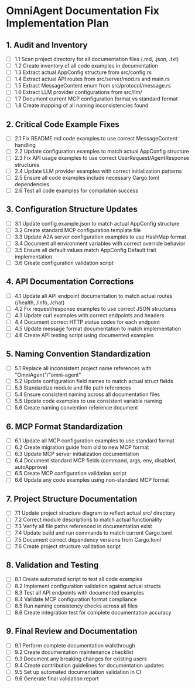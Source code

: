 # OmniAgent Documentation Fix Implementation Plan

## 1. Audit and Inventory
- [ ] 1.1 Scan project directory for all documentation files (.md, .json, .txt)
- [ ] 1.2 Create inventory of all code examples in documentation
- [ ] 1.3 Extract actual AppConfig structure from src/config.rs
- [ ] 1.4 Extract actual API routes from src/server/mod.rs and main.rs
- [ ] 1.5 Extract MessageContent enum from src/protocol/message.rs
- [ ] 1.6 Extract LLM provider configurations from src/llm/
- [ ] 1.7 Document current MCP configuration format vs standard format
- [ ] 1.8 Create mapping of all naming inconsistencies found

## 2. Critical Code Example Fixes
- [ ] 2.1 Fix README.md code examples to use correct MessageContent handling
- [ ] 2.2 Update configuration examples to match actual AppConfig structure
- [ ] 2.3 Fix API usage examples to use correct UserRequest/AgentResponse structures
- [ ] 2.4 Update LLM provider examples with correct initialization patterns
- [ ] 2.5 Ensure all code examples include necessary Cargo.toml dependencies
- [ ] 2.6 Test all code examples for compilation success

## 3. Configuration Structure Updates
- [ ] 3.1 Update config.example.json to match actual AppConfig structure
- [ ] 3.2 Create standard MCP configuration template file
- [ ] 3.3 Update A2A server configuration examples to use HashMap format
- [ ] 3.4 Document all environment variables with correct override behavior
- [ ] 3.5 Ensure all default values match AppConfig Default trait implementation
- [ ] 3.6 Create configuration validation script

## 4. API Documentation Corrections
- [ ] 4.1 Update all API endpoint documentation to match actual routes (/health, /info, /chat)
- [ ] 4.2 Fix request/response examples to use correct JSON structures
- [ ] 4.3 Update curl examples with correct endpoints and headers
- [ ] 4.4 Document correct HTTP status codes for each endpoint
- [ ] 4.5 Update message format documentation to match implementation
- [ ] 4.6 Create API testing script using documented examples

## 5. Naming Convention Standardization
- [ ] 5.1 Replace all inconsistent project name references with "OmniAgent"/"omni-agent"
- [ ] 5.2 Update configuration field names to match actual struct fields
- [ ] 5.3 Standardize module and file path references
- [ ] 5.4 Ensure consistent naming across all documentation files
- [ ] 5.5 Update code examples to use consistent variable naming
- [ ] 5.6 Create naming convention reference document

## 6. MCP Format Standardization
- [ ] 6.1 Update all MCP configuration examples to use standard format
- [ ] 6.2 Create migration guide from old to new MCP format
- [ ] 6.3 Update MCP server initialization documentation
- [ ] 6.4 Document standard MCP fields (command, args, env, disabled, autoApprove)
- [ ] 6.5 Create MCP configuration validation script
- [ ] 6.6 Update any code examples using non-standard MCP format

## 7. Project Structure Documentation
- [ ] 7.1 Update project structure diagram to reflect actual src/ directory
- [ ] 7.2 Correct module descriptions to match actual functionality
- [ ] 7.3 Verify all file paths referenced in documentation exist
- [ ] 7.4 Update build and run commands to match current Cargo.toml
- [ ] 7.5 Document correct dependency versions from Cargo.toml
- [ ] 7.6 Create project structure validation script

## 8. Validation and Testing
- [ ] 8.1 Create automated script to test all code examples
- [ ] 8.2 Implement configuration validation against actual structs
- [ ] 8.3 Test all API endpoints with documented examples
- [ ] 8.4 Validate MCP configuration format compliance
- [ ] 8.5 Run naming consistency checks across all files
- [ ] 8.6 Create integration test for complete documentation accuracy

## 9. Final Review and Documentation
- [ ] 9.1 Perform complete documentation walkthrough
- [ ] 9.2 Create documentation maintenance checklist
- [ ] 9.3 Document any breaking changes for existing users
- [ ] 9.4 Create contribution guidelines for documentation updates
- [ ] 9.5 Set up automated documentation validation in CI
- [ ] 9.6 Generate final validation report